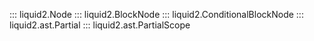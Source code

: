 ::: liquid2.Node
::: liquid2.BlockNode
::: liquid2.ConditionalBlockNode
::: liquid2.ast.Partial
::: liquid2.ast.PartialScope

